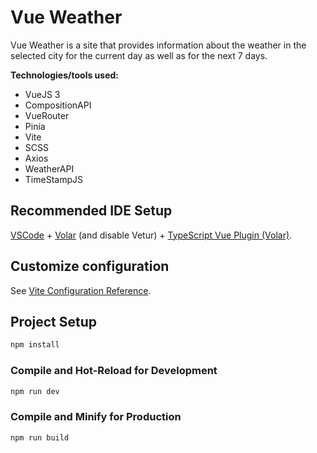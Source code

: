 # Vue Weather

Vue Weather is a site that provides information about the weather in the selected city for the current day as well as for the next 7 days.

**Technologies/tools used:**

  * VueJS 3
  * CompositionAPI
  * VueRouter
  * Pinia
  * Vite
  * SCSS
  * Axios
  * WeatherAPI
  * TimeStampJS

## Recommended IDE Setup

[VSCode](https://code.visualstudio.com/) + [Volar](https://marketplace.visualstudio.com/items?itemName=Vue.volar) (and disable Vetur) + [TypeScript Vue Plugin (Volar)](https://marketplace.visualstudio.com/items?itemName=Vue.vscode-typescript-vue-plugin).

## Customize configuration

See [Vite Configuration Reference](https://vitejs.dev/config/).

## Project Setup

```sh
npm install
```

### Compile and Hot-Reload for Development

```sh
npm run dev
```

### Compile and Minify for Production

```sh
npm run build
```
